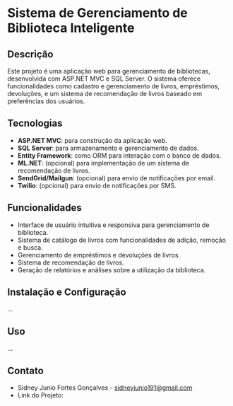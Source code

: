 # Sistema de Gerenciamento de Biblioteca Inteligente

## Descrição
Este projeto é uma aplicação web para gerenciamento de bibliotecas, desenvolvida com ASP.NET MVC e SQL Server. O sistema oferece funcionalidades como cadastro e gerenciamento de livros, empréstimos, devoluções, e um sistema de recomendação de livros baseado em preferências dos usuários.

## Tecnologias
- **ASP.NET MVC**: para construção da aplicação web.
- **SQL Server**: para armazenamento e gerenciamento de dados.
- **Entity Framework**: como ORM para interação com o banco de dados.
- **ML.NET**: (opcional) para implementação de um sistema de recomendação de livros.
- **SendGrid/Mailgun**: (opcional) para envio de notificações por email.
- **Twilio**: (opcional) para envio de notificações por SMS.

## Funcionalidades
- Interface de usuário intuitiva e responsiva para gerenciamento de biblioteca.
- Sistema de catálogo de livros com funcionalidades de adição, remoção e busca.
- Gerenciamento de empréstimos e devoluções de livros.
- Sistema de recomendação de livros.
- Geração de relatórios e análises sobre a utilização da biblioteca.

## Instalação e Configuração
...

## Uso
...


## Contato
- Sidney Junio Fortes Gonçalves - sidneyjunio191@gmail.com
- Link do Projeto: 

